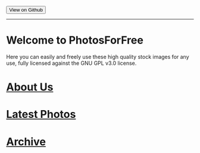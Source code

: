<button onclick="window.location.href='https://github.com/Eshanepicfighter/PhotosForFree/tree/gh-pages';"> View on Github </button>
***
# Welcome to PhotosForFree

Here you can easily and freely use these high quality stock images for any use, fully licensed against the GNU GPL v3.0 license. 

# [About Us](about.md)

# [Latest Photos](latestphotos.md)

# [Archive](archive.md)
